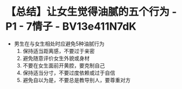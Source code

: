 # 【总结】让女生觉得油腻的五个行为 - P1 - 7情子 - BV13e411N7dK

-   男生在与女生相处时应避免5种油腻行为
    1.  保持适当距离感，不要过于亲密
    2.  避免随意评价女生外貌或身材
    3.  不要在女生面前开黄腔，要克制自己
    4.  保持适当分寸，不要过度依赖或过于自信
    5.  避免自以为是，不要总是教导别人，要尊重对方